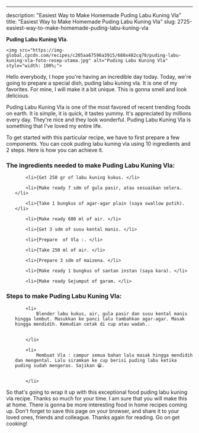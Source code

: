 ---
description: "Easiest Way to Make Homemade Puding Labu Kuning Vla"
title: "Easiest Way to Make Homemade Puding Labu Kuning Vla"
slug: 2725-easiest-way-to-make-homemade-puding-labu-kuning-vla

<p>
	<strong>Puding Labu Kuning Vla</strong>. 
	
</p>
<p>
	
	<img src="https://img-global.cpcdn.com/recipes/c205aa67596a3915/680x482cq70/puding-labu-kuning-vla-foto-resep-utama.jpg" alt="Puding Labu Kuning Vla" style="width: 100%;">
	
	
</p>
<p>
	Hello everybody, I hope you're having an incredible day today. Today, we're going to prepare a special dish, puding labu kuning vla. It is one of my favorites. For mine, I will make it a bit unique. This is gonna smell and look delicious.
</p>
	
<p>
	Puding Labu Kuning Vla is one of the most favored of recent trending foods on earth. It is simple, it is quick, it tastes yummy. It's appreciated by millions every day. They're nice and they look wonderful. Puding Labu Kuning Vla is something that I've loved my entire life.
</p>
<p>
	
</p>

<p>
To get started with this particular recipe, we have to first prepare a few components. You can cook puding labu kuning vla using 10 ingredients and 2 steps. Here is how you can achieve it.
</p>

<h3>The ingredients needed to make Puding Labu Kuning Vla:</h3>

<ol>
	
		<li>{Get 250 gr of labu kuning kukus. </li>
	
		<li>{Make ready 7 sdm of gula pasir, atau sesuaikan selera. </li>
	
		<li>{Take 1 bungkus of agar-agar plain (saya swallow putih). </li>
	
		<li>{Make ready 600 ml of air. </li>
	
		<li>{Get 3 sdm of susu kental manis. </li>
	
		<li>{Prepare  of Vla :. </li>
	
		<li>{Take 250 ml of air. </li>
	
		<li>{Prepare 3 sdm of maizena. </li>
	
		<li>{Make ready 1 bungkus of santan instan (saya kara). </li>
	
		<li>{Make ready Sejumput of garam. </li>
	
</ol>
<p>
	
</p>

<h3>Steps to make Puding Labu Kuning Vla:</h3>

<ol>
	
		<li>
			Blender labu kukus, air, gula pasir dan susu kental manis hingga lembut. Masukkan ke panci lalu tambahkan agar-agar. Masak hingga mendidih. Kemudian cetak di cup atau wadah..
			
			
		</li>
	
		<li>
			Membuat Vla : campur semua bahan lalu masak hingga mendidih dan mengental. Lalu siramkan ke cup berisi puding labu ketika puding sudah mengeras. Sajikan 😁.
			
			
		</li>
	
</ol>

<p>
	
</p>

<p>
	So that's going to wrap it up with this exceptional food puding labu kuning vla recipe. Thanks so much for your time. I am sure that you will make this at home. There is gonna be more interesting food in home recipes coming up. Don't forget to save this page on your browser, and share it to your loved ones, friends and colleague. Thanks again for reading. Go on get cooking!
</p>

